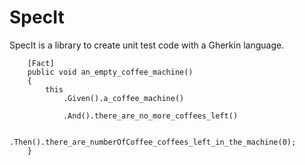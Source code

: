# SpecIt

SpecIt is a library to create unit test code with a Gherkin language.

        [Fact]
        public void an_empty_coffee_machine()
        {
            this
                .Given().a_coffee_machine()

                .And().there_are_no_more_coffees_left()

                .Then().there_are_numberOfCoffee_coffees_left_in_the_machine(0);
        }
